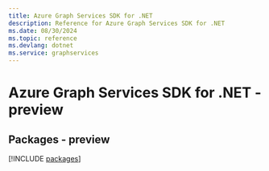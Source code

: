 ```yaml
---
title: Azure Graph Services SDK for .NET
description: Reference for Azure Graph Services SDK for .NET
ms.date: 08/30/2024
ms.topic: reference
ms.devlang: dotnet
ms.service: graphservices
---
```

# Azure Graph Services SDK for .NET - preview
## Packages - preview
[!INCLUDE [packages](graph-services-index.md)]